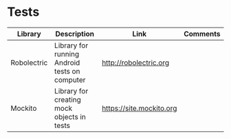 # Tests

| Library | Description | Link | Comments |
| --- | --- | --- | --- |
| Robolectric | Library for running Android tests on computer | http://robolectric.org |
| Mockito | Library for creating mock objects in tests | https://site.mockito.org |


